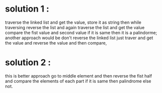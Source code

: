 # **solution 1 :**
traverse the linked list and get the value, store it as string then while traversing reverse the list and again traverse the list and get the value compare the fist value and second value if it is same then it is a palindorme; another approach would be don't reverse the linked list just traver and get the value and reverse the value and then compare,
​
# **solution 2 :**
this is better approach
go to middle element and then reverse the fist half and compare the elements of each part if it is same then palindrome else not.
​
​